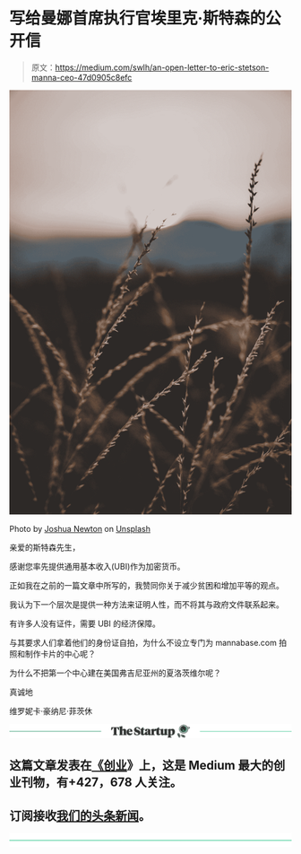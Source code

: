 # 写给曼娜首席执行官埃里克·斯特森的公开信

> 原文：<https://medium.com/swlh/an-open-letter-to-eric-stetson-manna-ceo-47d0905c8efc>

![](img/119924b33cda80f4438c5da8461b01bd.png)

Photo by [Joshua Newton](https://unsplash.com/@joshuanewton?utm_source=medium&utm_medium=referral) on [Unsplash](https://unsplash.com?utm_source=medium&utm_medium=referral)

亲爱的斯特森先生，

感谢您率先提供通用基本收入(UBI)作为加密货币。

正如我在之前的一篇文章中所写的，我赞同你关于减少贫困和增加平等的观点。

我认为下一个层次是提供一种方法来证明人性，而不将其与政府文件联系起来。

有许多人没有证件，需要 UBI 的经济保障。

与其要求人们拿着他们的身份证自拍，为什么不设立专门为 mannabase.com 拍照和制作卡片的中心呢？

为什么不把第一个中心建在美国弗吉尼亚州的夏洛茨维尔呢？

真诚地

维罗妮卡·豪纳尼·菲茨休

[![](img/308a8d84fb9b2fab43d66c117fcc4bb4.png)](https://medium.com/swlh)

## 这篇文章发表在[《创业](https://medium.com/swlh)》上，这是 Medium 最大的创业刊物，有+427，678 人关注。

## 订阅接收[我们的头条新闻](https://growthsupply.com/the-startup-newsletter/)。

[![](img/b0164736ea17a63403e660de5dedf91a.png)](https://medium.com/swlh)